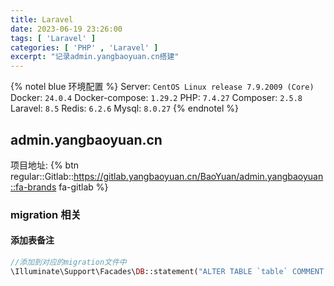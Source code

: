 ```yaml
---
title: Laravel
date: 2023-06-19 23:26:00
tags: [ 'Laravel' ]
categories: [ 'PHP' , 'Laravel' ]
excerpt: "记录admin.yangbaoyuan.cn搭建"
---
```


{% notel blue 环境配置 %}
Server: `CentOS Linux release 7.9.2009 (Core)`
Docker: `24.0.4`
Docker-compose: `1.29.2`
PHP: `7.4.27`
Composer: `2.5.8`
Laravel: `8.5`
Redis: `6.2.6`
Mysql: `8.0.27`
{% endnotel %}
## admin.yangbaoyuan.cn
项目地址:  {% btn regular::Gitlab::https://gitlab.yangbaoyuan.cn/BaoYuan/admin.yangbaoyuan::fa-brands fa-gitlab %}
### migration 相关
#### 添加表备注
```php
//添加到对应的migration文件中
\Illuminate\Support\Facades\DB::statement("ALTER TABLE `table` COMMENT '********'");
```





